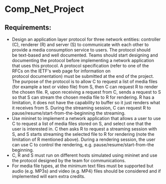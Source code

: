 # Comp_Net_Project

## Requirements:

- Design an application layer protocol for three network entities: controller (C), renderer (R) and server (S) to communicate with each other to provide a media consumption service to users. The protocol should be text-based and well documented. Teams should start designing and documenting the protocol before implementing a network application that uses this protocol. A protocol specification (refer to one of the RFCs on the IETF's web page for information on protocol documentation) must be submitted at the end of the project. The purpose of the protocol is to allow C to request a list of media files (for example a text or video file) from S, then  C can request R to render the chosen file. R, upon receiving a request from C, sends a request to S so that S can stream the chosen media file to R for rendering. R has a limitation, it does not have the capability to buffer so it just renders what it receives from S. During the streaming session, C can request R to pause/resume/start-from-the-beginning the streaming. 
- Use mininet to implement a network application that allows a user to use C to request a list of media files stored on S, and select one that the user is interested in. C then asks R to request a streaming session with S, and S starts streaming the selected file to R for rendering (note the limitation of R mentioned above). During a rendering session, the user can use C to control the rendering, e.g. pause/resume/start-from-the beginning. 
- C, R and S must run on different hosts simulated using mininet and use the protocol designed by the team for communications.
- For media file types, at the minimum text files must be supported but audio (e.g. MP3s) and video (e.g. MP4) files should be considered and if implemented will earn extra credits.
